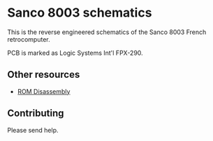 # Sanco 8003 schematics
This is the reverse engineered schematics of the Sanco 8003 French retrocomputer.

PCB is marked as Logic Systems Int'l FPX-290.

## Other resources
- [ROM Disassembly](https://github.com/GLGPrograms/ceda-rom-disassembly)

## Contributing
Please send help.

